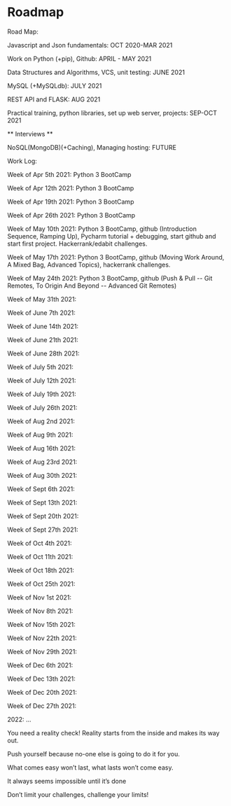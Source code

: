 # Roadmap

Road Map:

Javascript and Json fundamentals: OCT 2020-MAR 2021

Work on Python (+pip), Github: APRIL - MAY 2021

Data Structures and Algorithms, VCS, unit testing: JUNE 2021

MySQL (+MySQLdb): JULY 2021

REST API and FLASK: AUG 2021

Practical training, python libraries, set up web server, projects: SEP-OCT 2021

** Interviews **

NoSQL(MongoDB)(+Caching), Managing hosting: FUTURE



Work Log:

Week of Apr 5th 2021: Python 3 BootCamp

Week of Apr 12th 2021: Python 3 BootCamp

Week of Apr 19th 2021: Python 3 BootCamp

Week of Apr 26th 2021: Python 3 BootCamp


Week of May 10th 2021: Python 3 BootCamp, github (Introduction Sequence, Ramping Up), Pycharm tutorial + debugging, start github and start first project. Hackerrank/edabit challenges.

Week of May 17th 2021: Python 3 BootCamp, github (Moving Work Around, A Mixed Bag, Advanced Topics), hackerrank challenges.

Week of May 24th 2021: Python 3 BootCamp, github (Push & Pull -- Git Remotes, To Origin And Beyond -- Advanced Git Remotes)

Week of May 31th 2021: 


Week of June 7th 2021: 

Week of June 14th 2021: 

Week of June 21th 2021: 

Week of June 28th 2021: 



Week of July 5th 2021: 

Week of July 12th 2021: 

Week of July 19th 2021: 

Week of July 26th 2021: 



Week of Aug 2nd 2021: 

Week of Aug 9th 2021: 

Week of Aug 16th 2021: 

Week of Aug 23rd 2021:

Week of Aug 30th 2021: 



Week of Sept 6th 2021: 

Week of Sept 13th 2021: 

Week of Sept 20th 2021: 

Week of Sept 27th 2021: 



Week of Oct 4th 2021: 

Week of Oct 11th 2021: 

Week of Oct 18th 2021: 

Week of Oct 25th 2021: 



Week of Nov 1st 2021: 

Week of Nov 8th 2021: 

Week of Nov 15th 2021: 

Week of Nov 22th 2021:

Week of Nov 29th 2021:



Week of Dec 6th 2021: 

Week of Dec 13th 2021: 

Week of Dec 20th 2021: 

Week of Dec 27th 2021: 



2022: ...




You need a reality check! Reality starts from the inside and makes its way out.

Push yourself because no-one else is going to do it for you.

What comes easy won’t last, what lasts won’t come easy.

It always seems impossible until it’s done

Don’t limit your challenges, challenge your limits!










